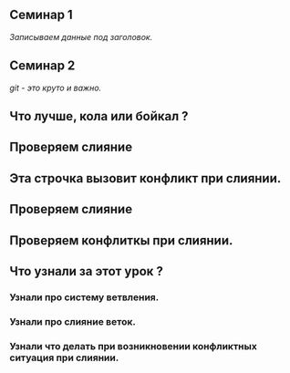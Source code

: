 ## Семинар 1
*Записываем данные под заголовок.*
## Семинар 2
*git - это круто и важно.*
## Что лучше, кола или бойкал ?



## Проверяем слияние
## Эта строчка вызовит конфликт при слиянии.
## Проверяем слияние
## Проверяем конфлиткы при слиянии.
## Что узнали за этот урок ?
### Узнали про систему ветвления.
### Узнали про слияние веток.
### Узнали что делать при возникновении конфликтных ситуация при слиянии.

